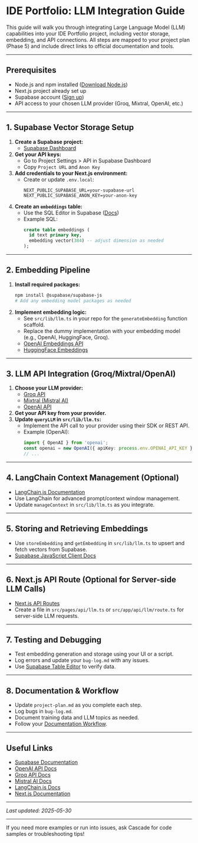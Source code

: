 # IDE Portfolio: LLM Integration Guide

This guide will walk you through integrating Large Language Model (LLM) capabilities into your IDE Portfolio project, including vector storage, embedding, and API connections. All steps are mapped to your project plan (Phase 5) and include direct links to official documentation and tools.

---

## Prerequisites
- Node.js and npm installed ([Download Node.js](https://nodejs.org/))
- Next.js project already set up
- Supabase account ([Sign up](https://app.supabase.com/))
- API access to your chosen LLM provider (Groq, Mixtral, OpenAI, etc.)

---

## 1. Supabase Vector Storage Setup

1. **Create a Supabase project:**
   - [Supabase Dashboard](https://app.supabase.com/)
2. **Get your API keys:**
   - Go to Project Settings > API in Supabase Dashboard
   - Copy `Project URL` and `Anon Key`
3. **Add credentials to your Next.js environment:**
   - Create or update `.env.local`:
     ```env
     NEXT_PUBLIC_SUPABASE_URL=your-supabase-url
     NEXT_PUBLIC_SUPABASE_ANON_KEY=your-anon-key
     ```
4. **Create an `embeddings` table:**
   - Use the SQL Editor in Supabase ([Docs](https://supabase.com/docs/guides/database))
   - Example SQL:
     ```sql
     create table embeddings (
       id text primary key,
       embedding vector(384) -- adjust dimension as needed
     );
     ```

---

## 2. Embedding Pipeline

1. **Install required packages:**
   ```bash
   npm install @supabase/supabase-js
   # Add any embedding model packages as needed
   ```
2. **Implement embedding logic:**
   - See `src/lib/llm.ts` in your repo for the `generateEmbedding` function scaffold.
   - Replace the dummy implementation with your embedding model (e.g., OpenAI, HuggingFace, Groq).
   - [OpenAI Embeddings API](https://platform.openai.com/docs/guides/embeddings)
   - [HuggingFace Embeddings](https://huggingface.co/docs/transformers/index)

---

## 3. LLM API Integration (Groq/Mixtral/OpenAI)

1. **Choose your LLM provider:**
   - [Groq API](https://console.groq.com/)
   - [Mixtral (Mistral AI)](https://docs.mistral.ai/)
   - [OpenAI API](https://platform.openai.com/docs/api-reference/introduction)
2. **Get your API key from your provider.**
3. **Update `queryLLM` in `src/lib/llm.ts`:**
   - Implement the API call to your provider using their SDK or REST API.
   - Example (OpenAI):
     ```ts
     import { OpenAI } from 'openai';
     const openai = new OpenAI({ apiKey: process.env.OPENAI_API_KEY });
     // ...
     ```

---

## 4. LangChain Context Management (Optional)

- [LangChain.js Documentation](https://js.langchain.com/docs/)
- Use LangChain for advanced prompt/context window management.
- Update `manageContext` in `src/lib/llm.ts` as you integrate.

---

## 5. Storing and Retrieving Embeddings

- Use `storeEmbedding` and `getEmbedding` in `src/lib/llm.ts` to upsert and fetch vectors from Supabase.
- [Supabase JavaScript Client Docs](https://supabase.com/docs/reference/javascript/select)

---

## 6. Next.js API Route (Optional for Server-side LLM Calls)

- [Next.js API Routes](https://nextjs.org/docs/pages/building-your-application/routing/api-routes)
- Create a file in `src/pages/api/llm.ts` or `src/app/api/llm/route.ts` for server-side LLM requests.

---

## 7. Testing and Debugging

- Test embedding generation and storage using your UI or a script.
- Log errors and update your `bug-log.md` with any issues.
- Use [Supabase Table Editor](https://app.supabase.com/) to verify data.

---

## 8. Documentation & Workflow

- Update `project-plan.md` as you complete each step.
- Log bugs in `bug-log.md`.
- Document training data and LLM topics as needed.
- Follow your [Documentation Workflow](./memory-bank/documentation-workflow.md).

---

## Useful Links
- [Supabase Documentation](https://supabase.com/docs/)
- [OpenAI API Docs](https://platform.openai.com/docs/)
- [Groq API Docs](https://console.groq.com/docs)
- [Mistral AI Docs](https://docs.mistral.ai/)
- [LangChain.js Docs](https://js.langchain.com/docs/)
- [Next.js Documentation](https://nextjs.org/docs)

---

*Last updated: 2025-05-30*

---

If you need more examples or run into issues, ask Cascade for code samples or troubleshooting tips!
